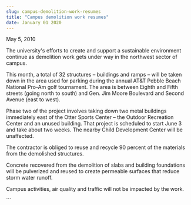 ```yaml
---
slug: campus-demolition-work-resumes
title: "Campus demolition work resumes"
date: January 01 2020
---
```


 
<p>May 5, 2010</p>
<p>
  The university's efforts to create and support a sustainable environment
  continue as demolition work gets under way in the northwest sector of campus.
</p>
<p>
  This month, a total of 32 structures – buildings and ramps – will be taken
  down in the area used for parking during the annual AT&amp;T Pebble Beach
  National Pro-Am golf tournament. The area is between Eighth and Fifth streets
  (going north to south) and Gen. Jim Moore Boulevard and Second Avenue (east to
  west).
</p>
<p>
  Phase two of the project involves taking down two metal buildings immediately
  east of the Otter Sports Center – the Outdoor Recreation Center and an unused
  building. That project is scheduled to start June 3 and take about two weeks.
  The nearby Child Development Center will be unaffected.
</p>
<p>
  The contractor is obliged to reuse and recycle 90 percent of the materials
  from the demolished structures.
</p>
<p>
  Concrete recovered from the demolition of slabs and building foundations will
  be pulverized and reused to create permeable surfaces that reduce storm water
  runoff.
</p>
<p>
  Campus activities, air quality and traffic will not be impacted by the work.
</p>
```
